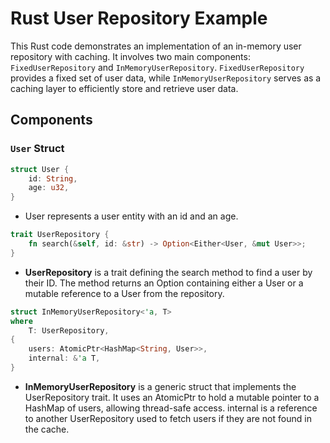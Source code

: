 # Rust User Repository Example

This Rust code demonstrates an implementation of an in-memory user repository with caching. It involves two main
components: `FixedUserRepository` and `InMemoryUserRepository`. `FixedUserRepository` provides a fixed set of user data,
while `InMemoryUserRepository` serves as a caching layer to efficiently store and retrieve user data.

## Components

### `User` Struct

```rust
struct User {
    id: String,
    age: u32,
}
```

- User represents a user entity with an id and an age.

```rust
trait UserRepository {
    fn search(&self, id: &str) -> Option<Either<User, &mut User>>;
}
```

- **UserRepository** is a trait defining the search method to find a user by their ID. The method returns an Option
  containing either a User or a mutable reference to a User from the repository.

```rust
struct InMemoryUserRepository<'a, T>
where
    T: UserRepository,
{
    users: AtomicPtr<HashMap<String, User>>,
    internal: &'a T,
}
```

- **InMemoryUserRepository** is a generic struct that implements the UserRepository trait. It uses an AtomicPtr to hold a
  mutable pointer to a HashMap of users, allowing thread-safe access.
  internal is a reference to another UserRepository used to fetch users if they are not found in the cache.

